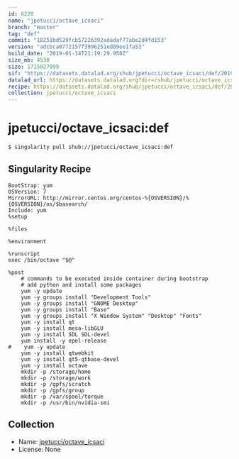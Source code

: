 ```yaml
---
id: 6220
name: "jpetucci/octave_icsaci"
branch: "master"
tag: "def"
commit: "18251bd529fcb57226392adadaf77abe2d4fd153"
version: "adcbca0772157f3996251ed89ee1fa53"
build_date: "2019-01-14T21:19:29.958Z"
size_mb: 4530
size: 1715027999
sif: "https://datasets.datalad.org/shub/jpetucci/octave_icsaci/def/2019-01-14-18251bd5-adcbca07/adcbca0772157f3996251ed89ee1fa53.simg"
datalad_url: https://datasets.datalad.org?dir=/shub/jpetucci/octave_icsaci/def/2019-01-14-18251bd5-adcbca07/
recipe: https://datasets.datalad.org/shub/jpetucci/octave_icsaci/def/2019-01-14-18251bd5-adcbca07/Singularity
collection: jpetucci/octave_icsaci
---
```


# jpetucci/octave_icsaci:def

```bash
$ singularity pull shub://jpetucci/octave_icsaci:def
```

## Singularity Recipe

```singularity
BootStrap: yum
OSVersion: 7
MirrorURL: http://mirror.centos.org/centos-%{OSVERSION}/%{OSVERSION}/os/$basearch/
Include: yum
%setup

%files

%environment 

%runscript
exec /bin/octave "$@"

%post
    # commands to be executed inside container during bootstrap
    # add python and install some packages
    yum -y update
    yum -y groups install "Development Tools"
    yum -y groups install "GNOME Desktop"
    yum -y groups install "Base"
    yum -y groups install "X Window System" "Desktop" "Fonts"
    yum -y install qt
    yum -y install mesa-libGLU
    yum -y install SDL SDL-devel
    yum install -y epel-release
#    yum -y update
    yum -y install qtwebkit
    yum -y install qt5-qtbase-devel
    yum -y install octave
    mkdir -p /storage/home
    mkdir -p /storage/work
    mkdir -p /gpfs/scratch
    mkdir -p /gpfs/group
    mkdir -p /var/spool/torque
    mkdir -p /usr/bin/nvidia-smi
```

## Collection

 - Name: [jpetucci/octave_icsaci](https://github.com/jpetucci/octave_icsaci)
 - License: None

